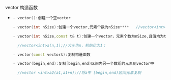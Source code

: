 vector 构造函数



- ```C++
  - vector():创建一个空vector
  
  - vector(int nSize):创建一个vector,元素个数为nSize****   //vector<int> a(n); 大小为a的容器
  
  - vector(int nSize,const t& t):创建一个vector，元素个数为nSize,且值均为t  
  
    //vector<int>a(n,1);//大小为n，初始化为1；
  
  - vector(const vector&):复制构造函数
  
  - vector(begin,end):复制[begin,end)区间内另一个数组的元素到vector中
  
    //vector <int>a2(a1,a1+n);//将a中 [begin,end)区间元素复制
  ```

  